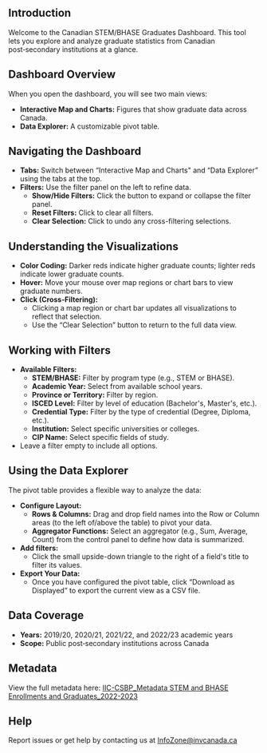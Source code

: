 ## Introduction
Welcome to the Canadian STEM/BHASE Graduates Dashboard. This tool lets you explore and analyze graduate statistics from Canadian post‑secondary institutions at a glance.

## Dashboard Overview
When you open the dashboard, you will see two main views:
- **Interactive Map and Charts:** Figures that show graduate data across Canada.
- **Data Explorer:** A customizable pivot table.

## Navigating the Dashboard
- **Tabs:** Switch between “Interactive Map and Charts" and “Data Explorer” using the tabs at the top.
- **Filters:** Use the filter panel on the left to refine data.  
  - **Show/Hide Filters:** Click the button to expand or collapse the filter panel.
  - **Reset Filters:** Click to clear all filters.
  - **Clear Selection:** Click to undo any cross-filtering selections.

## Understanding the Visualizations
- **Color Coding:** Darker reds indicate higher graduate counts; lighter reds indicate lower graduate counts.
- **Hover:** Move your mouse over map regions or chart bars to view graduate numbers.
- **Click (Cross‑Filtering):**  
  - Clicking a map region or chart bar updates all visualizations to reflect that selection.
  - Use the “Clear Selection” button to return to the full data view.

## Working with Filters
- **Available Filters:**  
  - **STEM/BHASE:** Filter by program type (e.g., STEM or BHASE).
  - **Academic Year:** Select from available school years.
  - **Province or Territory:** Filter by region.
  - **ISCED Level:** Filter by level of education (Bachelor's, Master's, etc.).
  - **Credential Type:** Filter by the type of credential (Degree, Diploma, etc.).
  - **Institution:** Select specific universities or colleges.
  - **CIP Name:** Select specific fields of study.
- Leave a filter empty to include all options.

## Using the Data Explorer
The pivot table  provides a flexible way to analyze the data:
- **Configure Layout:**  
  - **Rows & Columns:** Drag and drop field names into the Row or Column areas (to the left of/above the table) to pivot your data.
  - **Aggregator Functions:** Select an aggregator (e.g., Sum, Average, Count) from the control panel to define how data is summarized.
- **Add filters:**  
  - Click the small upside-down triangle to the right of a field's title to filter its values.
- **Export Your Data:**  
  - Once you have configured the pivot table, click “Download as Displayed” to export the current view as a CSV file.

## Data Coverage
- **Years:** 2019/20, 2020/21, 2021/22, and 2022/23 academic years
- **Scope:** Public post‑secondary institutions across Canada

## Metadata
View the full metadata here: [IIC-CSBP_Metadata STEM and BHASE Enrollments and Graduates_2022-2023](https://invcanadazone.sharepoint.com/:b:/r/sites/infozone/Statistics%20Canada%20Custom%20Data/STEM%20and%20BHASE%20Enrollments%20and%20Graduates/2022-2023%20Academic%20Year/IIC-CSBP_Metadata%20STEM%20and%20BHASE%20Enrollments%20and%20Graduates_2022-2023.pdf?csf=1&web=1&e=4TyHT8)

## Help
Report issues or get help by contacting us at [InfoZone@invcanada.ca](mailto:InfoZone@invcanada.ca)
